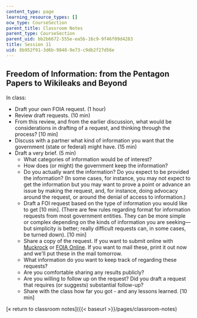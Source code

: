 ```yaml
---
content_type: page
learning_resource_types: []
ocw_type: CourseSection
parent_title: Classroom Notes
parent_type: CourseSection
parent_uid: bb2b6672-555e-ea5b-16c9-9f46f09d4283
title: Session 11
uid: 8b952f91-3d6b-9848-9e73-c9db2f27d56e
---
```


Freedom of Information: from the Pentagon Papers to Wikileaks and Beyond
------------------------------------------------------------------------

In class:

*   Draft your own FOIA request. (1 hour)
*   Review draft requests. (10 min)
*   From this review, and from the earlier discussion, what would be considerations in drafting of a request, and thinking through the process? \[10 min\]
*   Discuss with a partner what kind of information you want that the government (state or federal) might have. (15 min)
*   Draft a very brief. (5 min)
    *   What categories of information would be of interest?
    *   How does (or might) the government keep the information?
    *   Do you actually want the information? Do you expect to be provided the information? (In some cases, for instance, you may not expect to get the information but you may want to prove a point or advance an issue by making the request, and, for instance, doing advocacy around the request, or around the denial of access to information.)
    *   Draft a FOI request based on the type of information you would like to get \[10 min\]. (There are few rules regarding format for information requests from most government entities. They can be more simple or complex depending on the kinds of information you are seeking—but simplicity is better; really difficult requests can, in some cases, be turned down). \[10 min\]
    *   Share a copy of the request. If you want to submit online with [Muckrock](http://www.muckrock.com/) or [FOIA Online](https://foiaonline.gov/foiaonline/action/public/home). If you want to mail these, print it out now and we'll put these in the mail tomorrow.
    *   What information do you want to keep track of regarding these requests?
    *   Are you comfortable sharing any results publicly?
    *   Are you willing to follow up on the request? Did you draft a request that requires (or suggests) substantial follow-up?
    *   Share with the class how far you got - and any lessons learned. \[10 min\]

[« return to classroom notes]({{< baseurl >}}/pages/classroom-notes)